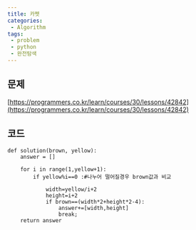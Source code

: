```yaml
---
title: 카펫
categories:
 - Algorithm
tags:
 - problem
 - python
 - 완전탐색
---
```


## 문제
[https://programmers.co.kr/learn/courses/30/lessons/42842](https://programmers.co.kr/learn/courses/30/lessons/42842)

## 코드
```
def solution(brown, yellow):
    answer = []

    for i in range(1,yellow+1):
        if yellow%i==0 :#나누어 떨어질경우 brown값과 비교

            width=yellow/i+2
            height=i+2
            if brown==(width*2+height*2-4):
                answer+=[width,height]
                break;
    return answer
```
